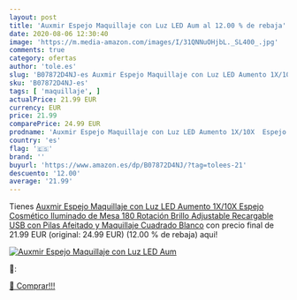 ```yaml
---
layout: post
title: 'Auxmir Espejo Maquillaje con Luz LED Aum al 12.00 % de rebaja'
date: 2020-08-06 12:30:40
image: 'https://m.media-amazon.com/images/I/31QNNuOHjbL._SL400_.jpg'
comments: true
category: ofertas
author: 'tole.es'
slug: 'B07872D4NJ-es Auxmir Espejo Maquillaje con Luz LED Aumento 1X/10X Espejo...'
sku: 'B07872D4NJ-es'
tags: [ 'maquillaje', ]
actualPrice: 21.99 EUR
currency: EUR
price: 21.99
comparePrice: 24.99 EUR
prodname: 'Auxmir Espejo Maquillaje con Luz LED Aumento 1X/10X  Espejo Cosmético Iluminado de Mesa 180 Rotación  Brillo Adjustable Recargable USB con Pilas  Afeitado y Maquillaje  Cuadrado Blanco'
country: 'es'
flag: '🇪🇸'
brand: ''
buyurl: 'https://www.amazon.es/dp/B07872D4NJ/?tag=tolees-21'
descuento: '12.00'
average: '21.99'
---
```


Tienes [Auxmir Espejo Maquillaje con Luz LED Aumento 1X/10X  Espejo Cosmético Iluminado de Mesa 180 Rotación  Brillo Adjustable Recargable USB con Pilas  Afeitado y Maquillaje  Cuadrado Blanco](https://www.amazon.es/dp/B07872D4NJ/?tag=tolees-21) con precio final de  21.99 EUR (original: 24.99 EUR) (12.00 %  de rebaja) aqui!

[![Auxmir Espejo Maquillaje con Luz LED Aum](https://m.media-amazon.com/images/I/31QNNuOHjbL._SL400_.jpg)](https://www.amazon.es/dp/B07872D4NJ/?tag=tolees-21)

🔎:


[🛒 Comprar!!!](https://www.amazon.es/dp/B07872D4NJ/?tag=tolees-21)
